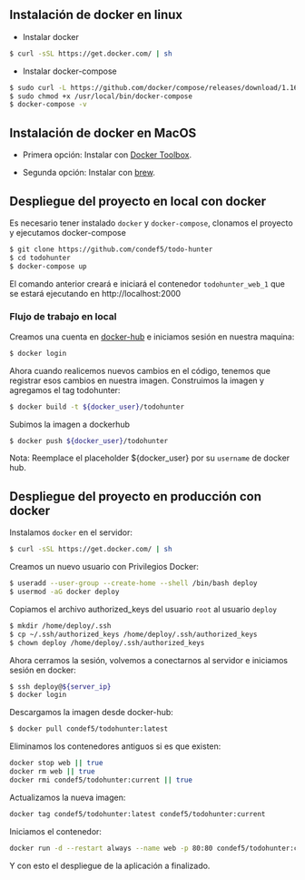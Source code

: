 ## Instalación de docker en linux

* Instalar docker
```sh
$ curl -sSL https://get.docker.com/ | sh
```

* Instalar docker-compose
```sh
$ sudo curl -L https://github.com/docker/compose/releases/download/1.16.1/docker-compose-`uname -s`-`uname -m` -o /usr/local/bin/docker-compose
$ sudo chmod +x /usr/local/bin/docker-compose
$ docker-compose -v
```

## Instalación de docker en MacOS

* Primera opción: Instalar con [Docker Toolbox](https://docs.docker.com/toolbox/toolbox_install_mac/).

* Segunda opción: Instalar con [brew](https://pilsniak.com/how-to-install-docker-on-mac-os-using-brew).

## Despliegue del proyecto en local con docker

Es necesario tener instalado `docker` y `docker-compose`, clonamos el proyecto y ejecutamos docker-compose

```sh
$ git clone https://github.com/condef5/todo-hunter
$ cd todohunter
$ docker-compose up
```
El comando anterior creará e iniciará el contenedor `todohunter_web_1` que se estará ejecutando en http://localhost:2000 

### Flujo de trabajo en local
Creamos una cuenta en [docker-hub](https://hub.docker.com/) e iniciamos sesión en nuestra maquina:
```sh
$ docker login
```
Ahora cuando realicemos nuevos cambios en el código,  tenemos que registrar esos cambios en nuestra imagen.
Construimos la imagen y agregamos el tag todohunter:
```sh
$ docker build -t ${docker_user}/todohunter
```
Subimos la imagen a dockerhub
```sh
$ docker push ${docker_user}/todohunter
```
Nota: Reemplace el placeholder ${docker_user} por su `username` de docker hub. 

## Despliegue del proyecto en producción con docker

Instalamos `docker` en el servidor:
```sh
$ curl -sSL https://get.docker.com/ | sh
```

Creamos un nuevo usuario con Privilegios Docker:
```sh
$ useradd --user-group --create-home --shell /bin/bash deploy
$ usermod -aG docker deploy
```
Copiamos el archivo authorized_keys del usuario `root` al usuario `deploy`
```sh
$ mkdir /home/deploy/.ssh
$ cp ~/.ssh/authorized_keys /home/deploy/.ssh/authorized_keys
$ chown deploy /home/deploy/.ssh/authorized_keys 
```

Ahora cerramos la sesión, volvemos a conectarnos al servidor e iniciamos sesión en docker:
```sh
$ ssh deploy@${server_ip}
$ docker login
```
Descargamos la imagen desde docker-hub:
```sh
$ docker pull condef5/todohunter:latest
```

Eliminamos los contenedores antiguos si es que existen:
```sh
docker stop web || true
docker rm web || true
docker rmi condef5/todohunter:current || true
```
Actualizamos la nueva imagen:
```sh
docker tag condef5/todohunter:latest condef5/todohunter:current
```

Iniciamos el contenedor:
```sh
docker run -d --restart always --name web -p 80:80 condef5/todohunter:current
```
Y con esto el despliegue de la aplicación a finalizado.

 
